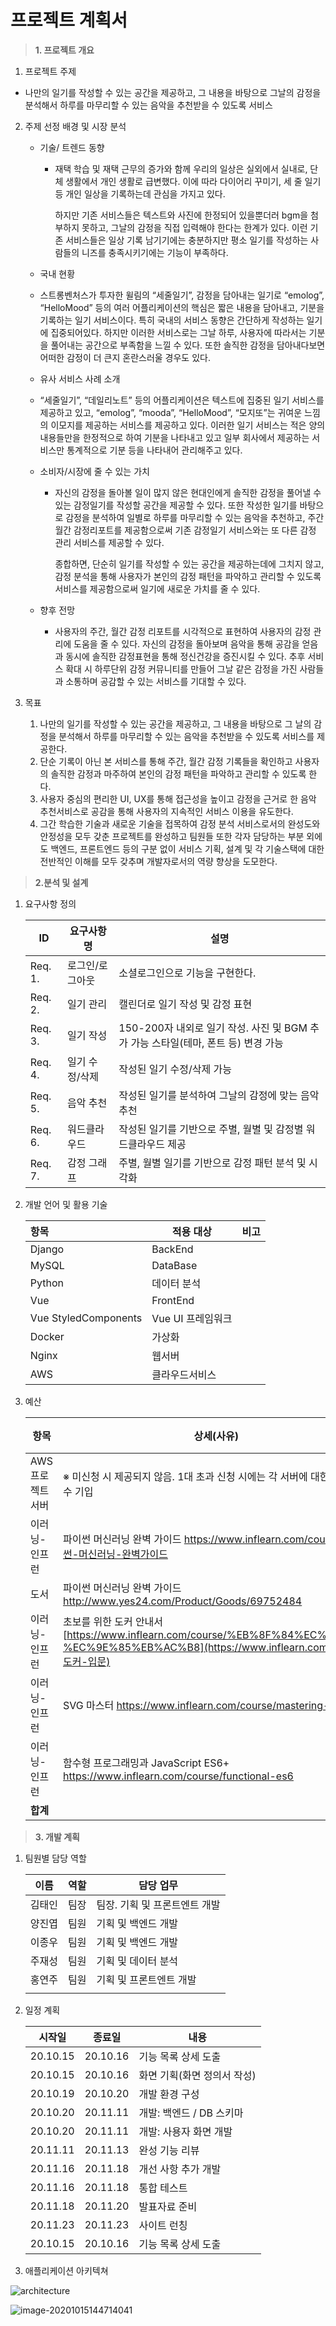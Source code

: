 # **프로젝트 계획서**

> **1. 프로젝트 개요**

1. 프로젝트 주제
- 나만의 일기를 작성할 수 있는 공간을 제공하고, 그 내용을 바탕으로 그날의 감정을 분석해서 하루를 마무리할 수 있는 음악을 추천받을 수 있도록 서비스
2. 주제 선정 배경 및 시장 분석
   - 기술/ 트렌드 동향
   
     - 재택 학습 및 재택 근무의 증가와 함께 우리의 일상은 실외에서 실내로, 단체 생활에서 개인 생활로 급변했다. 이에 따라 다이어리 꾸미기, 세 줄 일기 등 개인 일상을 기록하는데 관심을 가지고 있다. 
   
       하지만 기존 서비스들은 텍스트와 사진에 한정되어 있을뿐더러 bgm을 첨부하지 못하고, 그날의 감정을 직접 입력해야 한다는 한계가 있다. 이런 기존 서비스들은 일상 기록 남기기에는 충분하지만 평소 일기를 작성하는 사람들의 니즈를 충족시키기에는 기능이 부족하다.
   
   - 국내 현황
     
   - 스트롱벤처스가 투자한 윌림의 “세줄일기”, 감정을 담아내는 일기로 “emolog”, “HelloMood” 등의 여러 어플리케이션의 핵심은 짧은 내용을 담아내고, 기분을 기록하는  일기 서비스이다. 특히 국내의 서비스 동향은 간단하게 작성하는 일기에 집중되어있다. 하지만 이러한 서비스로는 그날 하루, 사용자에 따라서는 기분을 풀어내는 공간으로 부족함을 느낄 수 있다. 또한 솔직한 감정을 담아내다보면 어떠한 감정이 더 큰지 혼란스러울 경우도 있다.
     
   - 유사 서비스 사례 소개
     
   - “세줄일기”, “데일리노트” 등의 어플리케이션은 텍스트에 집중된 일기 서비스를 제공하고 있고, “emolog”, “mooda”, “HelloMood”, “모지또”는 귀여운 느낌의 이모지를 제공하는 서비스를 제공하고 있다. 이러한 일기 서비스는 적은 양의 내용들만을 한정적으로 하여 기분을 나타내고 있고 일부 회사에서 제공하는 서비스만 통계적으로 기분 등을 나타내어 관리해주고 있다.
     
   - 소비자/시장에 줄 수 있는 가치
   
     - 자신의 감정을 돌아볼 일이 많지 않은 현대인에게 솔직한 감정을 풀어낼 수 있는 감정일기를 작성할 공간을 제공할 수 있다. 또한 작성한 일기를 바탕으로 감정을 분석하여 일별로 하루를 마무리할 수 있는 음악을 추천하고, 주간 월간 감정리포트를 제공함으로써 기존 감정일기 서비스와는 또 다른 감정 관리 서비스를 제공할 수 있다. 
   
       종합하면, 단순히 일기를 작성할 수 있는 공간을 제공하는데에 그치지 않고, 감정 분석을 통해 사용자가 본인의 감정 패턴을 파악하고 관리할 수 있도록 서비스를 제공함으로써 일기에 새로운 가치를 줄 수 있다.
   
   - 향후 전망
   
     - 사용자의 주간, 월간 감정 리포트를 시각적으로 표현하여 사용자의 감정 관리에 도움을 줄 수 있다. 자신의 감정을 돌아보며 음악을 통해 공감을 얻음과 동시에 솔직한 감정표현을 통해 정신건강을 증진시킬 수 있다. 추후 서비스 확대 시 하루단위 감정 커뮤니티를 만들어 그날 같은 감정을 가진 사람들과 소통하며 공감할 수 있는 서비스를 기대할 수 있다.
   
3. 목표

   1. 나만의 일기를 작성할 수 있는 공간을 제공하고, 그 내용을 바탕으로 그 날의 감정을 분석해서 하루를 마무리할 수 있는 음악을 추천받을 수 있도록 서비스를 제공한다.
   2. 단순 기록이 아닌 본 서비스를 통해 주간, 월간 감정 기록들을 확인하고 사용자의 솔직한 감정과 마주하여 본인의 감정 패턴을 파악하고 관리할 수 있도록 한다.
   3. 사용자 중심의 편리한 UI, UX를 통해 접근성을 높이고 감정을 근거로 한 음악 추천서비스로 공감을 통해 사용자의 지속적인 서비스 이용을 유도한다.
   4. 그간 학습한 기술과 새로운 기술을 접목하여 감정 분석 서비스로서의 완성도와 안정성을 모두 갖춘 프로젝트를 완성하고 팀원들 또한 각자 담당하는 부분 외에도 백엔드, 프론트엔드 등의 구분 없이 서비스 기획, 설계 및 각 기술스택에 대한 전반적인 이해를 모두 갖추며 개발자로서의 역량 향상을 도모한다.

   

> **2.분석 및 설계**

1. 요구사항 정의

    | ID | 요구사항명 | 설명 |
    |----|------------|------|
    | Req. 1. |	로그인/로그아웃 | 소셜로그인으로 기능을 구현한다. |
    | Req. 2. |	일기 관리 |	캘린더로 일기 작성 및 감정 표현 |
    | Req. 3. |	일기 작성 |	150-200자 내외로 일기 작성. 사진 및 BGM 추가 가능 스타일(테마, 폰트 등) 변경 가능 |
    | Req. 4. |	일기 수정/삭제 | 작성된 일기 수정/삭제 가능 |
    | Req. 5. |	음악 추천 | 작성된 일기를 분석하여 그날의 감정에 맞는 음악 추천 |
    | Req. 6. |	워드클라우드 | 작성된 일기를 기반으로 주별, 월별 및 감정별 워드클라우드 제공 |
    | Req. 7. |	감정 그래프 | 주별, 월별 일기를 기반으로 감정 패턴 분석 및 시각화 |

2. 개발 언어 및 활용 기술

    | 항목                 | 적용 대상         | 비고 |
    | :------------------- | ----------------- | ---- |
    | Django               | BackEnd           |      |
    | MySQL                | DataBase          |      |
    | Python               | 데이터 분석       |      |
    | Vue                  | FrontEnd          |      |
    | Vue StyledComponents | Vue UI 프레임워크 |      |
    | Docker               | 가상화            |      |
    | Nginx                | 웹서버            |      |
    | AWS                  | 클라우드서비스    |      |

    

3. 예산

   | 항목              | 상세(사유)                                                   | 수량 | 비용       |
   | ----------------- | ------------------------------------------------------------ | ---- | ---------- |
   | AWS 프로젝트 서버 | ※ 미신청 시 제공되지 않음. 1대 초과 신청 시에는 각 서버에 대한 목적 필수 기입 | 1    |            |
   | 이러닝-인프런     | 파이썬 머신러닝 완벽 가이드  https://www.inflearn.com/course/파이썬-머신러닝-완벽가이드 | 1    | 99000      |
   | 도서              | 파이썬 머신러닝 완벽 가이드  http://www.yes24.com/Product/Goods/69752484 | 1    | 38000      |
   | 이러닝-인프런     | 초보를 위한 도커 안내서  [https://www.inflearn.com/course/%EB%8F%84%EC%BB%A4-%EC%9E%85%EB%AC%B8](https://www.inflearn.com/course/도커-입문) | 1    | 29700      |
   | 이러닝-인프런     | SVG 마스터  https://www.inflearn.com/course/mastering-svg    | 1    | 27500      |
   | 이러닝-인프런     | 함수형 프로그래밍과 JavaScript ES6+  https://www.inflearn.com/course/functional-es6 | 1    | 55000      |
   | **합계**          |                                                              |      | **249200** |

   



> **3. 개발 계획**

1. 팀원별 담당 역할

   | **이름** | **역할** | **담당 업무**                 |
   | -------- | -------- | ----------------------------- |
   | 김태인   | 팀장     | 팀장. 기획 및 프론트엔트 개발 |
   | 양진엽   | 팀원     | 기획 및 백엔드 개발           |
   | 이종우   | 팀원     | 기획 및 백엔드 개발           |
   | 주재성   | 팀원     | 기획 및 데이터 분석           |
   | 홍연주   | 팀원     | 기획 및 프론트엔트 개발       |
   |          |          |                               |

2. 일정 계획

   | **시작일** | **종료일** | **내용**                    |
   | ---------- | ---------- | --------------------------- |
   | 20.10.15   | 20.10.16   | 기능 목록 상세 도출         |
   | 20.10.15   | 20.10.16   | 화면 기획(화면 정의서 작성) |
   | 20.10.19   | 20.10.20   | 개발 환경 구성              |
   | 20.10.20   | 20.11.11   | 개발: 백엔드 / DB 스키마    |
   | 20.10.20   | 20.11.11   | 개발: 사용자 화면 개발      |
   | 20.11.11   | 20.11.13   | 완성 기능 리뷰              |
   | 20.11.16   | 20.11.18   | 개선 사항 추가 개발         |
   | 20.11.16   | 20.11.18   | 통합 테스트                 |
   | 20.11.18   | 20.11.20   | 발표자료 준비               |
   | 20.11.23   | 20.11.23   | 사이트 런칭                 |
   | 20.10.15   | 20.10.16   | 기능 목록 상세 도출         |

3. 애플리케이션 아키텍쳐

![architecture](./images/1.png)

![image-20201015144714041](./images/2.png)